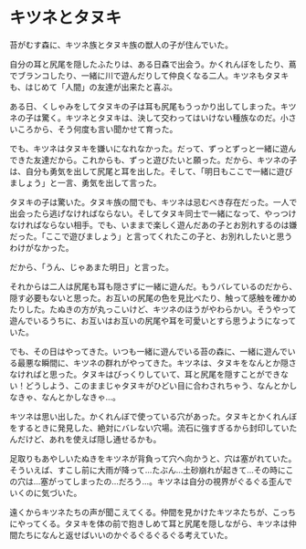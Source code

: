 # キツネとタヌキ

苔がむす森に、キツネ族とタヌキ族の獣人の子が住んでいた。

自分の耳と尻尾を隠したふたりは、ある日森で出会う。かくれんぼをしたり、蔦でブランコしたり、一緒に川で遊んだりして仲良くなる二人。キツネもタヌキも、はじめて「人間」の友達が出来たと喜ぶ。

ある日、くしゃみをしてタヌキの子は耳も尻尾もうっかり出してしまった。キツネの子は驚く。キツネとタヌキは、決して交わってはいけない種族なのだ。小さいころから、そう何度も言い聞かせて育った。

でも、キツネはタヌキを嫌いになれなかった。だって、ずっとずっと一緒に遊んできた友達だから。これからも、ずっと遊びたいと願った。だから、キツネの子は、自分も勇気を出して尻尾と耳を出した。そして、「明日もここで一緒に遊びましょう」と一言、勇気を出して言った。

タヌキの子は驚いた。タヌキ族の間でも、キツネは忌むべき存在だった。一人で出会ったら逃げなければならない。そしてタヌキ同士で一緒になって、やっつけなければならない相手。でも、いままで楽しく遊んだあの子とお別れするのは嫌だった。「ここで遊びましょう」と言ってくれたこの子と、お別れしたいと思うわけがなかった。

だから、「うん、じゃあまた明日」と言った。

それからは二人は尻尾も耳も隠さずに一緒に遊んだ。もうバレているのだから、隠す必要もないと思った。お互いの尻尾の色を見比べたり、触って感触を確かめたりした。たぬきの方が丸っこいけど、キツネのほうがやわらかい。そうやって遊んでいるうちに、お互いはお互いの尻尾や耳を可愛いとすら思うようになっていた。

でも、その日はやってきた。いつも一緒に遊んでいる苔の森に、一緒に遊んでいる最悪な瞬間に、キツネの群れがやってきた。キツネは、タヌキをなんとか隠さなければと思った。タヌキはびっくりしていて、耳と尻尾を隠すことができない！どうしよう、このままじゃタヌキがひどい目に合わされちゃう、なんとかしなきゃ、なんとかしなきゃ…。

キツネは思い出した。かくれんぼで使っている穴があった。タヌキとかくれんぼをするときに発見した、絶対にバレない穴場。流石に強すぎるから封印していたんだけど、あれを使えば隠し通せるかも。

足取りもあやしいたぬきをキツネが背負って穴へ向かうと、穴は塞がれていた。そういえば、すこし前に大雨が降って…たぶん…土砂崩れが起きて…その時にこの穴は…塞がってしまったの…だろう…。キツネは自分の視界がぐるぐる歪んでいくのに気づいた。

遠くからキツネたちの声が聞こえてくる。仲間を見かけたキツネたちが、こっちにやってくる。タヌキを体の前で抱きしめて耳と尻尾を隠しながら、キツネは仲間たちになんと返せばいいのかぐるぐるぐるぐる考えていた。
